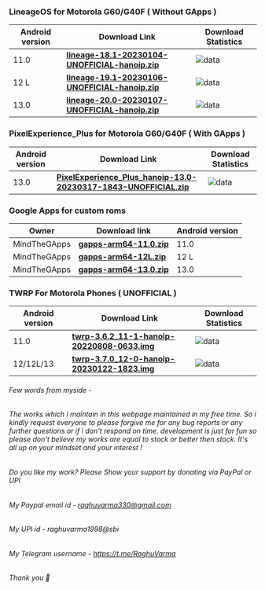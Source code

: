 ### LineageOS for Motorola G60/G40F ( Without GApps )

| Android version |              Download Link                      |  Download Statistics  |  
|-----------------|-------------------------------------------------|-----------------------|
| 11.0 | [**lineage-18.1-20230104-UNOFFICIAL-hanoip.zip**](https://sourceforge.net/projects/motorola-sm6150/files/G60/LineageOS/lineage-18.1-20230104-UNOFFICIAL-hanoip.zip)|![data](https://img.shields.io/sourceforge/dt/motorola-sm6150/G60/LineageOS/lineage-18.1-20230104-UNOFFICIAL-hanoip.zip.svg)|
| 12 L | [**lineage-19.1-20230106-UNOFFICIAL-hanoip.zip**](https://sourceforge.net/projects/motorola-sm6150/files/G60/LineageOS/lineage-19.1-20230106-UNOFFICIAL-hanoip.zip)|![data](https://img.shields.io/sourceforge/dt/motorola-sm6150/G60/LineageOS/lineage-19.1-20230106-UNOFFICIAL-hanoip.zip.svg)|
| 13.0 | [**lineage-20.0-20230107-UNOFFICIAL-hanoip.zip**](https://sourceforge.net/projects/motorola-sm6150/files/G60/LineageOS/lineage-20.0-20230107-UNOFFICIAL-hanoip.zip)|![data](https://img.shields.io/sourceforge/dt/motorola-sm6150/G60/LineageOS/lineage-20.0-20230107-UNOFFICIAL-hanoip.zip.svg)|

### PixelExperience_Plus for Motorola G60/G40F ( With GApps )

| Android version |              Download Link                      |  Download Statistics  |  
|-----------------|-------------------------------------------------|-----------------------|
| 13.0 | [**PixelExperience_Plus_hanoip-13.0-20230317-1843-UNOFFICIAL.zip**](https://sourceforge.net/projects/motorola-sm6150/files/G60/PixelExperience/PixelExperience_Plus_hanoip-13.0-20230317-1843-UNOFFICIAL.zip)|![data](https://img.shields.io/sourceforge/dt/motorola-sm6150/G60/PixelExperience/PixelExperience_Plus_hanoip-13.0-20230317-1843-UNOFFICIAL.zip.svg)|

### Google Apps for custom roms

| Owner       |              Download link                      |  Android version  |
|--------------|-------------------------------------------------|-----------------------|
| MindTheGApps | [**gapps-arm64-11.0.zip**](https://sourceforge.net/projects/motorola-sm6150/files/G60/MindTheGApps/MindTheGapps-11.0.0-arm64-20220217_100228.zip) | 11.0 |
| MindTheGApps | [**gapps-arm64-12L.zip**](https://sourceforge.net/projects/motorola-sm6150/files/G60/MindTheGApps/MindTheGapps-12.1.0-arm64-20220605_112439.zip) | 12 L |
| MindTheGApps | [**gapps-arm64-13.0.zip**](https://sourceforge.net/projects/motorola-sm6150/files/G60/MindTheGApps/MindTheGapps-13.0.0-arm64-20221025_100653.zip) | 13.0 |

### TWRP For Motorola Phones ( UNOFFICIAL )

| Android version |              Download Link                      |  Download Statistics  |  
|-----------------|-------------------------------------------------|-----------------------|
| 11.0 | [**twrp-3.6.2_11-1-hanoip-20220808-0633.img**](https://sourceforge.net/projects/motorola-sm6150/files/G60/TWRP/twrp-3.6.2_11-1-hanoip-20220808-0633.img)|![data](https://img.shields.io/sourceforge/dt/motorola-sm6150/G60/TWRP/twrp-3.6.2_11-1-hanoip-20220808-0633.img.svg)|
| 12/12L/13 | [**twrp-3.7.0_12-0-hanoip-20230122-1823.img**](https://sourceforge.net/projects/motorola-sm6150/files/G60/TWRP/twrp-3.7.0_12-0-hanoip-20230122-1823.img)|![data](https://img.shields.io/sourceforge/dt/motorola-sm6150/G60/TWRP/twrp-3.7.0_12-0-hanoip-20230122-1823.img.svg)|


###### Few words from myside -

###### The works which i maintain in this webpage maintained in my free time. So i kindly request everyone to please forgive me for any bug reports or any further questions or if i don't respond on time. development is just for fun so please don't believe my works are equal to stock or better then stock. It's all up on your mindset and your interest !

###### Do you like my work? Please Show your support by donating via PayPal or UPI
###### My Paypal email id - raghuvarma330@gmail.com
###### My UPI id - raghuvarma1998@sbi
###### My Telegram username - https://t.me/RaghuVarma
###### Thank you 🙂


